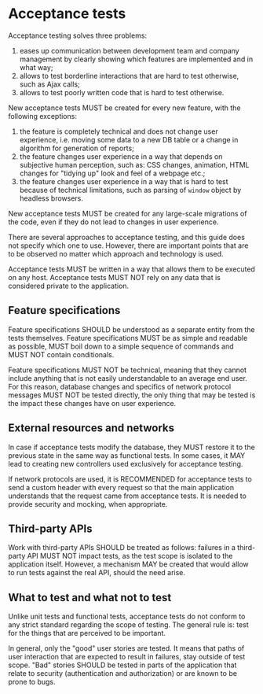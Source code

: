 Acceptance tests
================

Acceptance testing solves three problems:
1) eases up communication between development team and company
management by clearly showing which features are implemented and in what
way;
2) allows to test borderline interactions that are hard to test
otherwise, such as Ajax calls;
3) allows to test poorly written code that is hard to test otherwise.

New acceptance tests MUST be created for every new feature, with the
following exceptions:
1) the feature is completely technical and does not change user
experience, i.e. moving some data to a new DB table or a change in
algorithm for generation of reports;
2) the feature changes user experience in a way that depends on
subjective human perception, such as: CSS changes, animation, HTML
changes for "tidying up" look and feel of a webpage etc.;
3) the feature changes user experience in a way that is hard to test
because of technical limitations, such as parsing of `window` object by
headless browsers.

New acceptance tests MUST be created for any large-scale migrations of
the code, even if they do not lead to changes in user experience.

There are several approaches to acceptance testing, and this guide does
not specify which one to use. However, there are important points that
are to be observed no matter which approach and technology is used.

Acceptance tests MUST be written in a way that allows them to be
executed on any host. Acceptance tests MUST NOT rely on any data that
is considered private to the application.

## Feature specifications

Feature specifications SHOULD be understood as a separate entity from
the tests themselves. Feature specifications MUST be as simple and
readable as possible, MUST boil down to a simple sequence of commands
and MUST NOT contain conditionals.

Feature specifications MUST NOT be technical, meaning that they cannot
include anything that is not easily understandable to an average end
user. For this reason, database changes and specifics of network
protocol messages MUST NOT be tested directly, the only thing that may
be tested is the impact these changes have on user experience.

## External resources and networks

In case if acceptance tests modify the database, they MUST restore it
to the previous state in the same way as functional tests. In some
cases, it MAY lead to creating new controllers used exclusively for
acceptance testing.

If network protocols are used, it is RECOMMENDED for acceptance tests
to send a custom header with every request so that the main application
understands that the request came from acceptance tests. It is needed
to provide security and mocking, when appropriate.

## Third-party APIs

Work with third-party APIs SHOULD be treated as follows: failures in a
third-party API MUST NOT impact tests, as the test scope is isolated to
the application itself. However, a mechanism MAY be created that would
allow to run tests against the real API, should the need arise.

## What to test and what not to test

Unlike unit tests and functional tests, acceptance tests do not conform
to any strict standard regarding the scope of testing. The general rule
is: test for the things that are perceived to be important.

In general, only the "good" user stories are tested. It means that paths
of user interaction that are expected to result in failures, stay
outside of test scope. "Bad" stories SHOULD be tested in parts of the
application that relate to security (authentication and authorization)
or are known to be prone to bugs.
